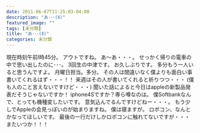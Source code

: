 ```yaml
---
date: 2011-06-07T11:25:03-04:00
description: "あ･･･(Ⅱ)"
featured_image: ""
tags: [未分類]
title: "あ･･･(Ⅱ)"
categories: 未分類
---
```


現在時刻午前Ⅰ時45分。
アウトですね。
あ～あ・・・。
せっかく帰りの電車の中で思い出したのに･･･。
3回生の中津です。
お久しぶりです。
多分もう一人いると思うんですよ。
月曜日担当。多分。
その人は間違いなく僕よりも面白い事書いてくれるはず・・・！！
来週はその人が書いてくれると祈りつつ・・・
(僕も人のこと言えないですけど・・・)
聞いた話によると今日はappleの新製品発表だそうじゃないですか！
iphone4Sですか？専ら噂なのは。
僕Softbankなんで、とっても機種変したいです。
意気込んでるんですけどねー・・・。
もう少しでAppleの会見っぽいのが始まりますね。
僕は寝ますが。
ロボコン、なんとかなってほしいです。
最後の一行だけしかロボコンに触れてないですが・・・
またいつか！！！
